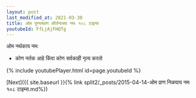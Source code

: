 ```yaml
---
layout: post
last_modified_at: 2021-03-30
title: ओम पुण्यश्रवण कीर्तनाच्या नमः १०८ टाइम्स
youtubeId: FfLjAjFHQTg
---
```

 
 
 ओम नर्थकाय नमः  
 
 -  कोण नर्तक आहे किंवा कोण सर्वकाही नृत्य करतो 
 
  
 
  
 
 
 
 
 
 


{% include youtubePlayer.html id=page.youtubeId %}
 
[Next]({{ site.baseurl }}{% link  split2/_posts/2015-04-14-ओम प्राण निळयाय नमः १०८ टाइम्स.md%})
 
